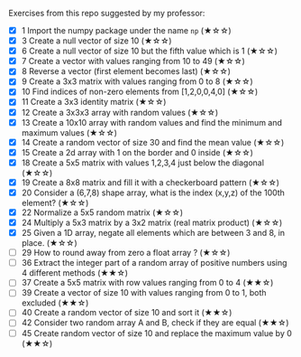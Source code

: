 Exercises from this repo suggested by my professor:
- [X] 1 Import the numpy package under the name `np` (★☆☆)
- [X] 3 Create a null vector of size 10 (★☆☆)
- [X] 6 Create a null vector of size 10 but the fifth value which is 1 (★☆☆)
- [X] 7 Create a vector with values ranging from 10 to 49 (★☆☆)
- [X] 8 Reverse a vector (first element becomes last) (★☆☆)
- [X] 9 Create a 3x3 matrix with values ranging from 0 to 8 (★☆☆)
- [X] 10 Find indices of non-zero elements from [1,2,0,0,4,0] (★☆☆)
- [X] 11 Create a 3x3 identity matrix (★☆☆)
- [X] 12 Create a 3x3x3 array with random values (★☆☆)
- [X] 13 Create a 10x10 array with random values and find the minimum and maximum values (★☆☆)
- [X] 14 Create a random vector of size 30 and find the mean value (★☆☆)
- [X] 15 Create a 2d array with 1 on the border and 0 inside (★☆☆)
- [X] 18 Create a 5x5 matrix with values 1,2,3,4 just below the diagonal (★☆☆)
- [X] 19 Create a 8x8 matrix and fill it with a checkerboard pattern (★☆☆)
- [X] 20 Consider a (6,7,8) shape array, what is the index (x,y,z) of the 100th element? (★☆☆)
- [X] 22 Normalize a 5x5 random matrix (★☆☆)
- [X] 24 Multiply a 5x3 matrix by a 3x2 matrix (real matrix product) (★☆☆)
- [X] 25 Given a 1D array, negate all elements which are between 3 and 8, in place. (★☆☆)
- [ ] 29 How to round away from zero a float array ? (★☆☆)
- [ ] 36 Extract the integer part of a random array of positive numbers using 4 different methods (★★☆)
- [ ] 37 Create a 5x5 matrix with row values ranging from 0 to 4 (★★☆)
- [ ] 39 Create a vector of size 10 with values ranging from 0 to 1, both excluded (★★☆)
- [ ] 40 Create a random vector of size 10 and sort it (★★☆)
- [ ] 42 Consider two random array A and B, check if they are equal (★★☆)
- [ ] 45 Create random vector of size 10 and replace the maximum value by 0 (★★☆)